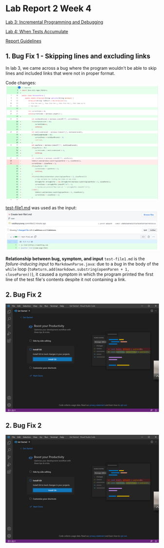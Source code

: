 # Lab Report 2 Week 4

[Lab 3: Incremental Programming and Debugging](https://ucsd-cse15l-w22.github.io/week/week3/)

[Lab 4: When Tests Accumulate](https://ucsd-cse15l-w22.github.io/week/week4/)

[Report Guidelines](https://ucsd-cse15l-w22.github.io/week/week4/#week-4-lab-report)

## 1. Bug Fix 1 - Skipping lines and excluding links
In lab 3, we came across a bug where the program wouldn't be able to skip lines and included links that were not in proper format.

Code changes:
![code-change-1](Images/3-code-change-1.png)

[test-file1.md](https://github.com/natalieycyoung/markdown-parse/blob/main/test-file1.md) was used as the input:
![test-file1](Images/3-created-testfile1.png)

**Relationship between bug, symptom, and input**
`test-file1.md` is the _failure-inducing input_ to `MarkdownParse.java`: due to a _bug_ in the body of the `while` loop (`toReturn.add(markdown.substring(openParen + 1, closeParen))`), it caused a _symptom_ in which the program printed the first line of the test file's contents despite it not containing a link.

## 2. Bug Fix 2


![vscode](Images/vscode.png)

## 2. Bug Fix 2


![vscode](Images/vscode.png)
